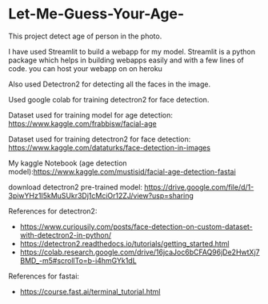 # Let-Me-Guess-Your-Age-
This project detect age of person in the photo.

I have used Streamlit to build a webapp for my model. Streamlit is a python package which helps in building webapps easily and with a few lines of code. you can host your webapp on on heroku

Also used Detectron2 for detecting all the faces in the image.

Used google colab for training detectron2 for face detection.

Dataset used for training model for age detection: https://www.kaggle.com/frabbisw/facial-age

Dataset used for training detectron2 for face detection: https://www.kaggle.com/dataturks/face-detection-in-images

My kaggle Notebook (age detection model):https://www.kaggle.com/mustisid/facial-age-detection-fastai

download detectron2 pre-trained model: https://drive.google.com/file/d/1-3piwYHz1I5kMuSUkr3Dj1cMciOr12ZJ/view?usp=sharing

References for detectron2: 
 - https://www.curiousily.com/posts/face-detection-on-custom-dataset-with-detectron2-in-python/
 - https://detectron2.readthedocs.io/tutorials/getting_started.html 
 - https://colab.research.google.com/drive/16jcaJoc6bCFAQ96jDe2HwtXj7BMD_-m5#scrollTo=b-i4hmGYk1dL

References for fastai:
- https://course.fast.ai/terminal_tutorial.html
